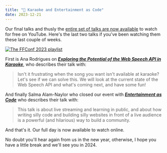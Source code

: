 ```yaml
---
title: "🍿 Karaoke and Entertainment as Code"
date: 2023-12-21
---
```


Our final talks and thusly the [entire set of talks are now available](https://www.youtube.com/playlist?list=PLZy5V2JKDfX9zq8QeayxXU_Kv__UIV-EP) to watch for free on YouTube. Here's the last two talks if you've been watching them these last couple of weeks.

[![The FFConf 2023 playlist](https://ffconf.org/images/articles/2023-talks-4.jpg)](https://www.youtube.com/playlist?list=PLZy5V2JKDfX9zq8QeayxXU_Kv__UIV-EP)

First is Ana Rodrigues on [_**Exploring the Potential of the Web Speech API in Karaoke**_](https://www.youtube.com/watch?v=rYqjS2V_VuA&list=PLZy5V2JKDfX9zq8QeayxXU_Kv__UIV-EP&index=7&t=1s&pp=gAQBiAQB), who describes their talk with:

> Isn't it frustrating when the song you want isn't available at karaoke? Let's see if we can solve this. We will look at the current state of the Web Speech API and what's coming next, and have some fun!

And finally Salma Alam-Naylor who closed our event with [_**Entertainment as Code**_](https://www.youtube.com/watch?v=_PTW_gTkZUE&list=PLZy5V2JKDfX9zq8QeayxXU_Kv__UIV-EP&index=8&pp=gAQBiAQB) who describes their talk with:

> This talk is about live streaming and learning in public, and about how writing silly code and building silly websites in front of a live audience is a powerful (and hilarious) way to build a community.

And that's it. Our full day is now available to watch online.

No doubt you'll hear again from us in the new year, otherwise, I hope you have a little break and we'll see you in 2024.
